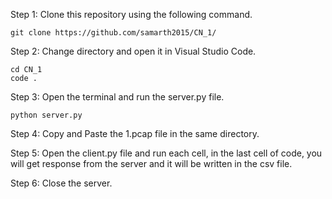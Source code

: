 Step 1: Clone this repository using the following command.
```
git clone https://github.com/samarth2015/CN_1/
```

Step 2: Change directory and open it in Visual Studio Code.
```
cd CN_1
code .
```

Step 3: Open the terminal and run the server.py file.
```
python server.py
```
Step 4: Copy and Paste the 1.pcap file in the same directory.

Step 5: Open the client.py file and run each cell, in the last cell of code, you will get response from the server and it will be written in the csv file.

Step 6: Close the server.

